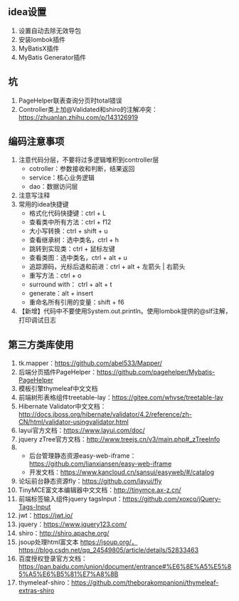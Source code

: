 ## idea设置

1. 设置自动去除无效导包
2. 安装lombok插件
3. MyBatisX插件
4. MyBatis Generator插件

## 坑
1. PageHelper联表查询分页时total错误
2. Controller类上加@Validated和shiro的注解冲突：https://zhuanlan.zhihu.com/p/143126919

## 编码注意事项

1. 注意代码分层，不要将过多逻辑堆积到controller层
    + cotroller：参数接收和判断，结果返回
    + service：核心业务逻辑
    + dao：数据访问层
2. 注意写注释
3. 常用的idea快捷键
    + 格式化代码快捷键：ctrl + L
    + 查看类中所有方法：ctrl + f12
    + 大小写转换：ctrl + shift + u
    + 查看继承树：选中类名，ctrl + h
    + 跳转到实现类：ctrl + 鼠标左键
    + 查看类图：选中类名，ctrl + alt + u
    + 追踪源码，光标后退和前进：ctrl + alt + 左箭头 | 右箭头
    + 重写方法：ctrl + o
    + surround with： ctrl + alt + t
    + generate：alt + insert
    + 重命名所有引用的变量：shift + f6
4. 【新增】代码中不要使用System.out.println。使用lombok提供的@slf注解，打印调试日志


## 第三方类库使用

1. tk.mapper：https://github.com/abel533/Mapper/
2. 后端分页插件PageHelper：https://github.com/pagehelper/Mybatis-PageHelper
3. 模板引擎thymeleaf中文文档
4. 前端树形表格组件treetable-lay：https://gitee.com/whvse/treetable-lay
5. Hibernate Validator中文文档：http://docs.jboss.org/hibernate/validator/4.2/reference/zh-CN/html/validator-usingvalidator.html
6. layui官方文档：https://www.layui.com/doc/
7. jquery zTree官方文档：http://www.treejs.cn/v3/main.php#_zTreeInfo
8. + 后台管理静态资源easy-web-iframe：https://github.com/lianxiansen/easy-web-iframe
   + 开发文档：https://www.kancloud.cn/sansui/easyweb/#/catalog
9. 论坛前台静态资源fly：https://github.com/layui/fly
10. TinyMCE富文本编辑器中文文档：http://tinymce.ax-z.cn/
11. 前端标签输入组件jquery tagsInput：https://github.com/xoxco/jQuery-Tags-Input
12. jwt：https://jwt.io/
13. jquery：https://www.jquery123.com/
14. shiro：http://shiro.apache.org/
15. jsoup处理html富文本 https://jsoup.org/，https://blog.csdn.net/qq_24549805/article/details/52833463
16. 百度授权登录官方文档：https://pan.baidu.com/union/document/entrance#%E6%8E%A5%E5%85%A5%E6%B5%81%E7%A8%8B
17. thymeleaf-shiro：https://github.com/theborakompanioni/thymeleaf-extras-shiro

